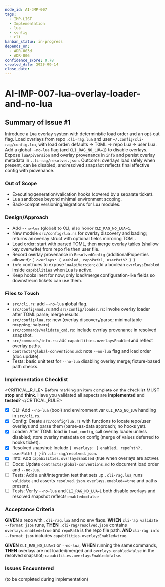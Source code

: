```yaml
---
node_id: AI-IMP-007
tags:
  - IMP-LIST
  - Implementation
  - lua
  - config
  - cli
kanban_status: in-progress
depends_on:
  - ADR-003d
  - ADR-006
confidence_score: 0.78
created_date: 2025-09-14
close_date: 
---
```


# AI-IMP-007-lua-overlay-loader-and-no-lua

## Summary of Issue #1
Introduce a Lua overlay system with deterministic load order and an opt-out flag. Load overlays from repo `.cli-rag.lua` and user `~/.config/cli-rag/config.lua`, with load order: defaults → TOML → repo Lua → user Lua. Add a global `--no-lua` flag (and `CLI_RAG_NO_LUA=1`) to disable overlays. Expose `luaApiVersion` and overlay provenance in `info` and persist overlay metadata in `.cli-rag/resolved.json`. Outcome: overlays load safely when present, can be disabled, and resolved snapshot reflects final effective config with provenance.

### Out of Scope 
- Executing generation/validation hooks (covered by a separate ticket).
- Lua sandboxes beyond minimal environment scoping.
- Back-compat versioning/migrations for Lua modules.

### Design/Approach  
- Add `--no-lua` (global) to CLI; also honor `CLI_RAG_NO_LUA=1`.
- New module `src/config/lua.rs` for overlay discovery and loading; returns an overlay struct with optional fields mirroring TOML.
- Load order: start with parsed TOML, then merge overlay tables (shallow key overwrite) from repo file then user file.
- Record overlay provenance in `ResolvedConfig` (additionalProperties allowed): `{ overlays: { enabled, repoPath?, userPath? } }`.
- `info` continues to expose `luaApiVersion`; add a boolean `overlaysEnabled` inside `capabilities` when Lua is active.
- Keep hooks inert for now; only load/merge configuration-like fields so downstream tickets can use them.

### Files to Touch
- `src/cli.rs`: add `--no-lua` global flag.
- `src/config/mod.rs` and `src/config/loader.rs`: invoke overlay loader after TOML parse; merge results.
- `src/config/lua.rs`: new (overlay discovery/parse; minimal table mapping; helpers).
- `src/commands/validate_cmd.rs`: include overlay provenance in resolved snapshot.
- `src/commands/info.rs`: add `capabilities.overlaysEnabled` and reflect overlay paths.
- `contracts/global-conventions.md`: note `--no-lua` flag and load order (doc update).
- Tests: basic unit test for `--no-lua` disabling overlay merge; fixture-based path checks.

### Implementation Checklist

<CRITICAL_RULE>
Before marking an item complete on the checklist MUST **stop** and **think**. Have you validated all aspects are **implemented** and **tested**? 
</CRITICAL_RULE> 

- [x] CLI: Add `--no-lua` (bool) and environment var `CLI_RAG_NO_LUA` handling in `src/cli.rs`.
- [x] Config: Create `src/config/lua.rs` with functions to locate repo/user overlays and parse them (parse-as-data approach; no hooks yet).
- [x] Loader: After TOML load in `load_config`, call overlay loader unless disabled; store overlay metadata on config (merge of values deferred to hooks ticket).
- [x] Resolved snapshot: Include `{ overlays: { enabled, repoPath?, userPath? } }` in `.cli-rag/resolved.json`.
- [x] Info: Add `capabilities.overlaysEnabled` (true when overlays are active).
- [ ] Docs: Update `contracts/global-conventions.md` to document load order and `--no-lua`.
- [ ] Tests: Add a unit/integration test that sets up `.cli-rag.lua`, runs `validate` and asserts `resolved.json.overlays.enabled==true` and paths present.
- [ ] Tests: Verify `--no-lua` and `CLI_RAG_NO_LUA=1` both disable overlays and resolved snapshot reflects `enabled==false`.

### Acceptance Criteria
**GIVEN** a repo with `.cli-rag.lua` and no env flags, **WHEN** `cli-rag validate --format json` runs, **THEN** `.cli-rag/resolved.json` contains `overlays.enabled=true` and `repoPath` is the repo file path.
**AND** `cli-rag info --format json` includes `capabilities.overlaysEnabled=true`.

**GIVEN** `CLI_RAG_NO_LUA=1` or `--no-lua`, **WHEN** running the same commands, **THEN** overlays are not loaded/merged and `overlays.enabled=false` in the resolved snapshot; `capabilities.overlaysEnabled=false`.

### Issues Encountered 
(to be completed during implementation)
